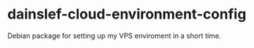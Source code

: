 # dainslef-cloud-environment-config
Debian package for setting up my VPS enviroment in a short time.
